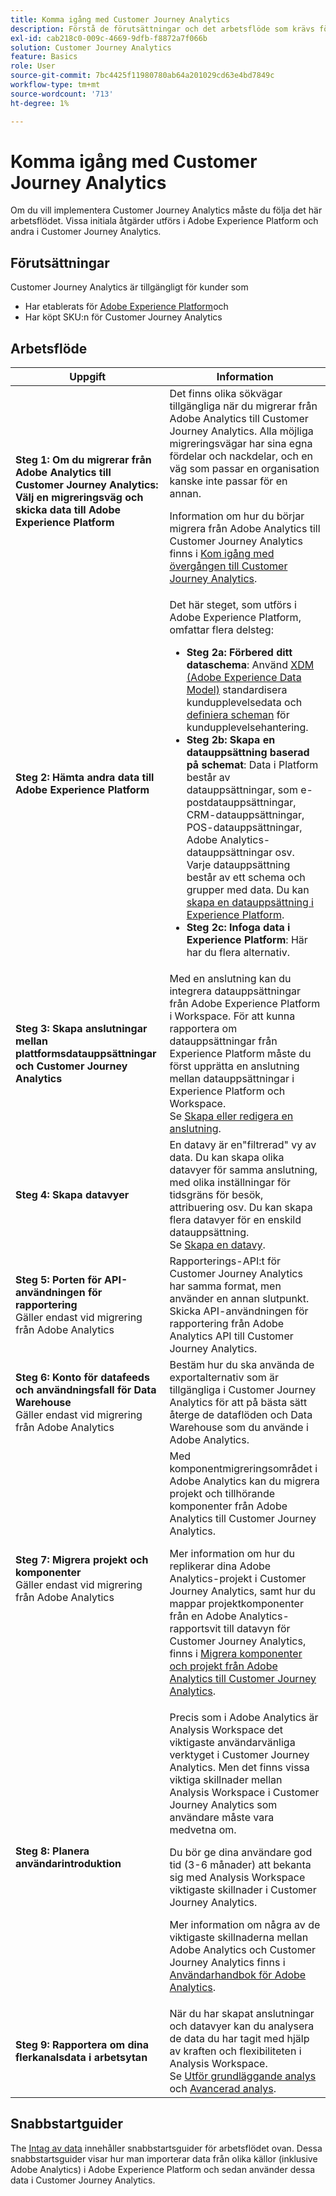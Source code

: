 ```yaml
---
title: Komma igång med Customer Journey Analytics
description: Förstå de förutsättningar och det arbetsflöde som krävs för att implementera Customer Journey Analytics.
exl-id: cab218c0-009c-4669-9dfb-f8872a7f066b
solution: Customer Journey Analytics
feature: Basics
role: User
source-git-commit: 7bc4425f11980780ab64a201029cd63e4bd7849c
workflow-type: tm+mt
source-wordcount: '713'
ht-degree: 1%

---
```


# Komma igång med Customer Journey Analytics

Om du vill implementera Customer Journey Analytics måste du följa det här arbetsflödet. Vissa initiala åtgärder utförs i Adobe Experience Platform och andra i Customer Journey Analytics.

## Förutsättningar

Customer Journey Analytics är tillgängligt för kunder som

* Har etablerats för [Adobe Experience Platform](https://www.adobe.com/experience-platform.html)och
* Har köpt SKU:n för Customer Journey Analytics

## Arbetsflöde

| Uppgift | Information |
| --- | --- |
| **Steg 1: Om du migrerar från Adobe Analytics till Customer Journey Analytics: Välj en migreringsväg och skicka data till Adobe Experience Platform** | Det finns olika sökvägar tillgängliga när du migrerar från Adobe Analytics till Customer Journey Analytics. Alla möjliga migreringsvägar har sina egna fördelar och nackdelar, och en väg som passar en organisation kanske inte passar för en annan. <p>Information om hur du börjar migrera från Adobe Analytics till Customer Journey Analytics finns i [Kom igång med övergången till Customer Journey Analytics](/help/getting-started/cja-migration/cja-migration-getstarted.md). <!-- [Utilizing Adobe Analytics report suite data in Customer Journey Analytics](/help/getting-started/aa-vs-cja/aa-data-in-cja.md) --> </p> |
| **Steg 2: Hämta andra data till Adobe Experience Platform** | Det här steget, som utförs i Adobe Experience Platform, omfattar flera delsteg:<ul><li>**Steg 2a: Förbered ditt dataschema**: Använd [XDM (Adobe Experience Data Model)](https://experienceleague.adobe.com/docs/experience-platform/xdm/home.html?lang=sv) standardisera kundupplevelsedata och [definiera scheman](https://experienceleague.adobe.com/docs/experience-platform/xdm/tutorials/create-schema-ui.html) för kundupplevelsehantering.</li><li>**Steg 2b: Skapa en datauppsättning baserad på schemat**: Data i Platform består av datauppsättningar, som e-postdatauppsättningar, CRM-datauppsättningar, POS-datauppsättningar, Adobe Analytics-datauppsättningar osv. Varje datauppsättning består av ett schema och grupper med data. Du kan [skapa en datauppsättning i Experience Platform](https://experienceleague.adobe.com/docs/platform-learn/getting-started-for-data-architects-and-data-engineers/create-datasets.html).</li><li>**Steg 2c: Infoga data i Experience Platform**: Här har du flera alternativ.</li></ul> |
| **Steg 3: Skapa anslutningar mellan plattformsdatauppsättningar och Customer Journey Analytics** | Med en anslutning kan du integrera datauppsättningar från Adobe Experience Platform i Workspace. För att kunna rapportera om datauppsättningar från Experience Platform måste du först upprätta en anslutning mellan datauppsättningar i Experience Platform och Workspace.<br>Se [Skapa eller redigera en anslutning](/help/connections/create-connection.md). |
| **Steg 4: Skapa datavyer** | En datavy är en&quot;filtrerad&quot; vy av data. Du kan skapa olika datavyer för samma anslutning, med olika inställningar för tidsgräns för besök, attribuering osv. Du kan skapa flera datavyer för en enskild datauppsättning.<br>Se [Skapa en datavy](/help/data-views/create-dataview.md). |
| **Steg 5: Porten för API-användningen för rapportering**</br> Gäller endast vid migrering från Adobe Analytics | Rapporterings-API:t för Customer Journey Analytics har samma format, men använder en annan slutpunkt. Skicka API-användningen för rapportering från Adobe Analytics API till Customer Journey Analytics. |
| **Steg 6: Konto för datafeeds och användningsfall för Data Warehouse**</br> Gäller endast vid migrering från Adobe Analytics | Bestäm hur du ska använda de exportalternativ som är tillgängliga i Customer Journey Analytics för att på bästa sätt återge de dataflöden och Data Warehouse som du använde i Adobe Analytics. <!-- link to docs Rob is creating --> |
| **Steg 7: Migrera projekt och komponenter**</br> Gäller endast vid migrering från Adobe Analytics | Med komponentmigreringsområdet i Adobe Analytics kan du migrera projekt och tillhörande komponenter från Adobe Analytics till Customer Journey Analytics.<p>Mer information om hur du replikerar dina Adobe Analytics-projekt i Customer Journey Analytics, samt hur du mappar projektkomponenter från en Adobe Analytics-rapportsvit till datavyn för Customer Journey Analytics, finns i [Migrera komponenter och projekt från Adobe Analytics till Customer Journey Analytics](https://experienceleague.adobe.com/docs/analytics/admin/admin-tools/component-migration.html).</p> |
| **Steg 8: Planera användarintroduktion** | Precis som i Adobe Analytics är Analysis Workspace det viktigaste användarvänliga verktyget i Customer Journey Analytics. Men det finns vissa viktiga skillnader mellan Analysis Workspace i Customer Journey Analytics som användare måste vara medvetna om.<p>Du bör ge dina användare god tid (3-6 månader) att bekanta sig med Analysis Workspace viktigaste skillnader i Customer Journey Analytics.</p><p>Mer information om några av de viktigaste skillnaderna mellan Adobe Analytics och Customer Journey Analytics finns i [Användarhandbok för Adobe Analytics](/help/getting-started/aa-to-cja-user.md).</p> |
| **Steg 9: Rapportera om dina flerkanalsdata i arbetsytan** | När du har skapat anslutningar och datavyer kan du analysera de data du har tagit med hjälp av kraften och flexibiliteten i Analysis Workspace.<br>Se [Utför grundläggande analys](/help/analysis-workspace/perform-basic-analysis.md) och [Avancerad analys](/help/analysis-workspace/perform-adv-analysis.md). |

## Snabbstartguider

The [Intag av data](../data-ingestion/data-ingestion.md) innehåller snabbstartsguider för arbetsflödet ovan. Dessa snabbstartsguider visar hur man importerar data från olika källor (inklusive Adobe Analytics) i Adobe Experience Platform och sedan använder dessa data i Customer Journey Analytics.
